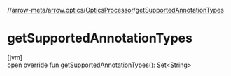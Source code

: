 //[arrow-meta](../../../index.md)/[arrow.optics](../index.md)/[OpticsProcessor](index.md)/[getSupportedAnnotationTypes](get-supported-annotation-types.md)

# getSupportedAnnotationTypes

[jvm]\
open override fun [getSupportedAnnotationTypes](get-supported-annotation-types.md)(): [Set](https://kotlinlang.org/api/latest/jvm/stdlib/kotlin.collections/-set/index.html)&lt;[String](https://kotlinlang.org/api/latest/jvm/stdlib/kotlin/-string/index.html)&gt;
